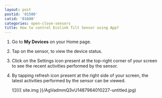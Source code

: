 ```yaml
---
layout: post
postid: '01500'
catid: '01600'
categories: open-close-sensors
title: How to control Ecolink Tilt Sensor using App?
---
```


1. Go to **My Devices** on your Home page.

2. Tap on the sensor, to view the device status.

3. Click on the Settings icon present at the top-right corner of your screen to see the recent activities performed by the sensor.

4. By tapping refresh icon present at the right side of your screen, the latest activities performed by the sensor can be viewed.

    ![]({{ site.img }}/AgVadmmQ3vU1487964010227-untitled.jpg)